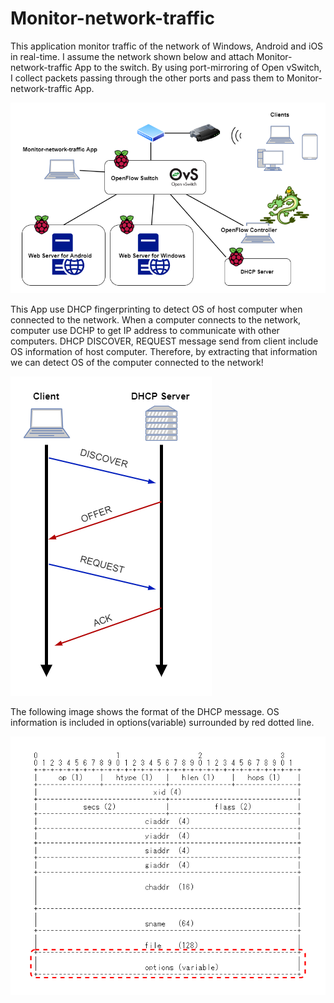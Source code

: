 # Monitor-network-traffic

This application monitor traffic of the network of Windows, Android and iOS in real-time. I assume the network shown below and attach Monitor-network-traffic App to the switch. By using port-mirroring of Open vSwitch, I collect packets passing through the other ports and pass them to Monitor-network-traffic App.

![network-diagram](img/network-diagram.png)

This App use DHCP fingerprinting to detect OS of host computer when connected to the network. When a computer connects to the network, computer use DCHP to get IP address to communicate with other computers. DHCP DISCOVER, REQUEST message send from client include OS information of host computer. Therefore, by extracting that information we can detect OS of the computer connected to the network!

![DHCP-message](img/DHCP-message.png)

The following image shows the format of the DHCP message. OS information is included in options(variable) surrounded by red dotted line.

![DHCP-format](img/DHCP-format.png)
